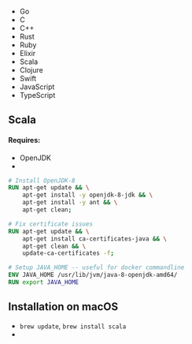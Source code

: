 
- Go
- C
- C++
- Rust
- Ruby
- Elixir
- Scala
- Clojure
- Swift
- JavaScript
- TypeScript


## Scala

#### Requires: 

- OpenJDK
-

```dockerfile
# Install OpenJDK-8
RUN apt-get update && \
    apt-get install -y openjdk-8-jdk && \
    apt-get install -y ant && \
    apt-get clean;

# Fix certificate issues
RUN apt-get update && \
    apt-get install ca-certificates-java && \
    apt-get clean && \
    update-ca-certificates -f;

# Setup JAVA_HOME -- useful for docker commandline
ENV JAVA_HOME /usr/lib/jvm/java-8-openjdk-amd64/
RUN export JAVA_HOME
```




## Installation on macOS

- `brew update`, `brew install scala`
- 

